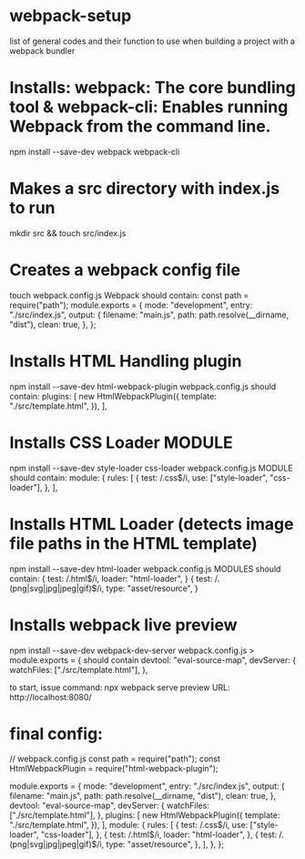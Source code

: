 # webpack-setup
list of general codes and their function to use when building a project with a webpack  bundler

# Installs: webpack: The core bundling tool & webpack-cli: Enables running Webpack from the command line.
npm install --save-dev webpack webpack-cli

# Makes a src directory with index.js to run
mkdir src && touch src/index.js

# Creates a webpack config file
touch webpack.config.js
    Webpack should contain:
    const path = require("path");
    module.exports = {
      mode: "development",
      entry: "./src/index.js",
      output: {
        filename: "main.js",
        path: path.resolve(__dirname, "dist"),
        clean: true,
      },
    };

# Installs HTML Handling plugin
npm install --save-dev html-webpack-plugin
    webpack.config.js should contain:
      plugins: [
    new HtmlWebpackPlugin({
      template: "./src/template.html",
    }),
  ],

#  Installs CSS Loader MODULE
npm install --save-dev style-loader css-loader
    webpack.config.js MODULE should contain:
      module: {
    rules: [
      {
        test: /\.css$/i,
        use: ["style-loader", "css-loader"],
      },
    ],

# Installs HTML Loader (detects image file paths in the HTML template)
npm install --save-dev html-loader
    webpack.config.js MODULES should contain:
    {
  test: /\.html$/i,
  loader: "html-loader",
    }
    {
  test: /\.(png|svg|jpg|jpeg|gif)$/i,
  type: "asset/resource",
  }

# Installs webpack live preview
npm install --save-dev webpack-dev-server
  webpack.config.js > module.exports = { should contain
    devtool: "eval-source-map",
  devServer: {
    watchFiles: ["./src/template.html"],
  },

to start, issue command: npx webpack serve
preview URL: http://localhost:8080/

# final config:

// webpack.config.js
const path = require("path");
const HtmlWebpackPlugin = require("html-webpack-plugin");

module.exports = {
  mode: "development",
  entry: "./src/index.js",
  output: {
    filename: "main.js",
    path: path.resolve(__dirname, "dist"),
    clean: true,
  },
  devtool: "eval-source-map",
  devServer: {
    watchFiles: ["./src/template.html"],
  },
  plugins: [
    new HtmlWebpackPlugin({
      template: "./src/template.html",
    }),
  ],
  module: {
    rules: [
      {
        test: /\.css$/i,
        use: ["style-loader", "css-loader"],
      },
      {
        test: /\.html$/i,
        loader: "html-loader",
      },
      {
        test: /\.(png|svg|jpg|jpeg|gif)$/i,
        type: "asset/resource",
      },
    ],
  },
};

